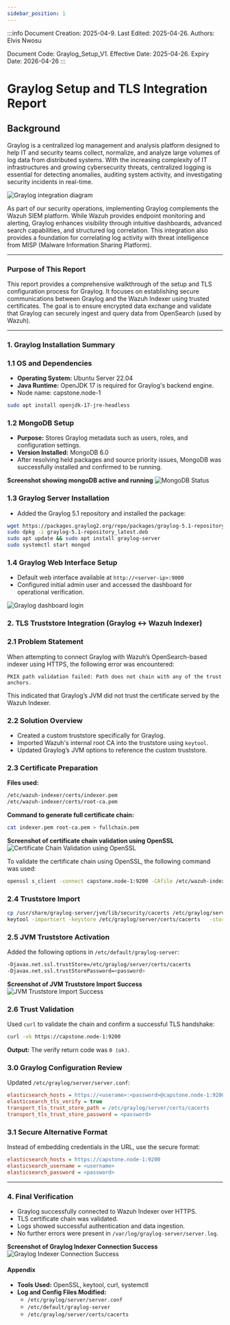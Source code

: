 ```yaml
---
sidebar_position: 1
---
```

:::info
Document Creation: 2025-04-9. Last Edited: 2025-04-26. Authors: Elvis Nwosu

Document Code: Graylog_Setup_V1. Effective Date: 2025-04-26. Expiry Date: 2026-04-26
:::

# Graylog Setup and TLS Integration Report


## Background
Graylog is a centralized log management and analysis platform designed to help IT and security teams collect, normalize, and analyze large volumes of log data from distributed systems. With the increasing complexity of IT infrastructures and growing cybersecurity threats, centralized logging is essential for detecting anomalies, auditing system activity, and investigating security incidents in real-time.

![Graylog integration diagram](Img/Img-graylog-wazuh.png)

As part of our security operations, implementing Graylog complements the Wazuh SIEM platform. While Wazuh provides endpoint monitoring and alerting, Graylog enhances visibility through intuitive dashboards, advanced search capabilities, and structured log correlation. This integration also provides a foundation for correlating log activity with threat intelligence from MISP (Malware Information Sharing Platform).

---

### Purpose of This Report
This report provides a comprehensive walkthrough of the setup and TLS configuration process for Graylog. It focuses on establishing secure communications between Graylog and the Wazuh Indexer using trusted certificates. The goal is to ensure encrypted data exchange and validate that Graylog can securely ingest and query data from OpenSearch (used by Wazuh).

---

### 1. Graylog Installation Summary

### 1.1 OS and Dependencies
- **Operating System:** Ubuntu Server 22.04
- **Java Runtime:** OpenJDK 17 is required for Graylog's backend engine.
- Node name: capstone.node-1
  
```bash
sudo apt install openjdk-17-jre-headless
```

### 1.2 MongoDB Setup
- **Purpose:** Stores Graylog metadata such as users, roles, and configuration settings.
- **Version Installed:** MongoDB 6.0
- After resolving held packages and source priority issues, MongoDB was successfully installed and confirmed to be running.

**Screenshot showing mongoDB active and running**
![MongoDB Status](Img/image-4.png)


### 1.3 Graylog Server Installation
- Added the Graylog 5.1 repository and installed the package:
```bash
wget https://packages.graylog2.org/repo/packages/graylog-5.1-repository_latest.deb
sudo dpkg -i graylog-5.1-repository_latest.deb
sudo apt update && sudo apt install graylog-server
sudo systemctl start mongod
```

### 1.4 Graylog Web Interface Setup
- Default web interface available at `http://<server-ip>:9000`
- Configured initial admin user and accessed the dashboard for operational verification.

![Graylog dashboard login](Img/image.png)



### 2. TLS Truststore Integration (Graylog ↔ Wazuh Indexer)

### 2.1 Problem Statement
When attempting to connect Graylog with Wazuh’s OpenSearch-based indexer using HTTPS, the following error was encountered:
```text
PKIX path validation failed: Path does not chain with any of the trust anchors.
```
This indicated that Graylog’s JVM did not trust the certificate served by the Wazuh Indexer.

### 2.2 Solution Overview
- Created a custom truststore specifically for Graylog.
- Imported Wazuh's internal root CA into the truststore using `keytool`.
- Updated Graylog’s JVM options to reference the custom truststore.

### 2.3 Certificate Preparation
**Files used:**
```bash
/etc/wazuh-indexer/certs/indexer.pem
/etc/wazuh-indexer/certs/root-ca.pem
```
**Command to generate full certificate chain:**
```bash
cat indexer.pem root-ca.pem > fullchain.pem
```
**Screenshot of certificate chain validation using OpenSSL**
![Certificate Chain Validation using OpenSSL](Img/image-1.png)

To validate the certificate chain using OpenSSL, the following command was used:
```bash
openssl s_client -connect capstone.node-1:9200 -CAfile /etc/wazuh-indexer/certs/root-ca.pem
```

### 2.4 Truststore Import
```bash
cp /usr/share/graylog-server/jvm/lib/security/cacerts /etc/graylog/server/certs/cacerts
keytool -importcert -keystore /etc/graylog/server/certs/cacerts   -storepass <password> -alias root_ca   -file /etc/wazuh-indexer/certs/root-ca.pem
```

### 2.5 JVM Truststore Activation
Added the following options in `/etc/default/graylog-server`:
```bash
-Djavax.net.ssl.trustStore=/etc/graylog/server/certs/cacerts
-Djavax.net.ssl.trustStorePassword=<password>
```

**Screenshot of JVM Truststore Import Success**
![JVM Truststore Import Success](Img/image-2.png)

### 2.6 Trust Validation
Used `curl` to validate the chain and confirm a successful TLS handshake:
```bash
curl -vk https://capstone.node-1:9200
```
**Output:** The verify return code was `0 (ok)`.





### 3.0 Graylog Configuration Review


Updated `/etc/graylog/server/server.conf`:
```ini
elasticsearch_hosts = https://<userame>:<password>@capstone.node-1:9200
elasticsearch_tls_verify = true
transport_tls_trust_store_path = /etc/graylog/server/certs/cacerts
transport_tls_trust_store_password = <password>
```

### 3.1 Secure Alternative Format
Instead of embedding credentials in the URL, use the secure format:
```ini
elasticsearch_hosts = https://capstone.node-1:9200
elasticsearch_username = <username>
elasticsearch_password = <password>
```

---

### 4. Final Verification
- Graylog successfully connected to Wazuh Indexer over HTTPS.
- TLS certificate chain was validated.
- Logs showed successful authentication and data ingestion.
- No further errors were present in `/var/log/graylog-server/server.log`.

**Screenshot of Graylog Indexer Connection Success**
![Graylog Indexer Connection Success](Img/image-3.png)




#### Appendix
- **Tools Used:** OpenSSL, keytool, curl, systemctl
- **Log and Config Files Modified:**
  - `/etc/graylog/server/server.conf`
  - `/etc/default/graylog-server`
  - `/etc/graylog/server/certs/cacerts`

